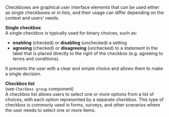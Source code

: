 Checkboxes are graphical user interface elements that can be used either as single checkboxes or in lists, and their usage can differ depending on the context and users' needs.

**Single checkbox**<br>
A single checkbox is typically used for binary choices, such as:
 - **enabling** (checked) or **disabling** (unchecked) a setting
 - **agreeing** (checked) or **disagreeing** (unchecked) to a statement in the label that is placed directly to the right of the checkbox (e.g. agreeing to terms and conditions).

It presents the user with a clear and simple choice and allows them to make a single decision.

**Checkbox list**<br>
(see `Checkbox group` component)<br>
A checkbox list allows users to select one or more options from a list of choices, with each option represented by a separate checkbox. This type of checkbox is commonly used in forms, surveys, and other scenarios where the user needs to select one or more items.